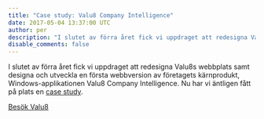 ```yaml
---
title: "Case study: Valu8 Company Intelligence"
date: 2017-05-04 13:37:00 UTC
author: per
description: "I slutet av förra året fick vi uppdraget att redesigna Valu8s webbplats samt designa och utveckla en första webbversion av företagets kärnprodukt, Windows-applikationen Valu8 Company Intelligence."
disable_comments: false
---
```


I slutet av förra året fick vi uppdraget att redesigna Valu8s webbplats samt designa och utveckla en första webbversion av företagets kärnprodukt, Windows-applikationen Valu8 Company Intelligence. Nu har vi äntligen fått på plats en [case study](/sv/projekt/valu8).

[Besök Valu8](http://www.valu8group.com)

